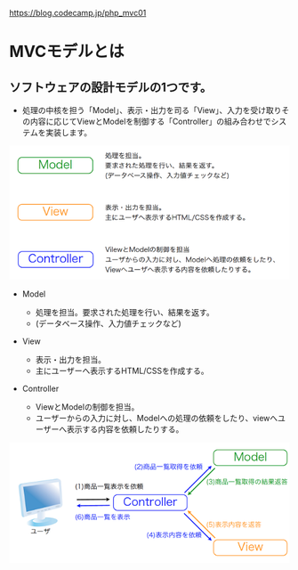 https://blog.codecamp.jp/php_mvc01

# MVCモデルとは
## ソフトウェアの設計モデルの1つです。 
- 処理の中核を担う「Model」、表示・出力を司る「View」、入力を受け取りその内容に応じてViewとModelを制御する「Controller」の組み合わせでシステムを実装します。

![alt text](image.png)

- Model
  - 処理を担当。要求された処理を行い、結果を返す。
  - (データベース操作、入力値チェックなど)
  
- View
  - 表示・出力を担当。
  - 主にユーザーへ表示するHTML/CSSを作成する。
  
- Controller
  - ViewとModelの制御を担当。
  - ユーザーからの入力に対し、Modelへの処理の依頼をしたり、viewへユーザーへ表示する内容を依頼したりする。
  
![alt text](image-1.png)